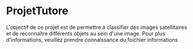 # ProjetTutore
L'objectif de ce projet est de permettre à  classifier des images satellitaires et de reconnaître différents objets au sein d'une image. Pour plus d'informations, veuillez prendre connaissance du foichier informations
